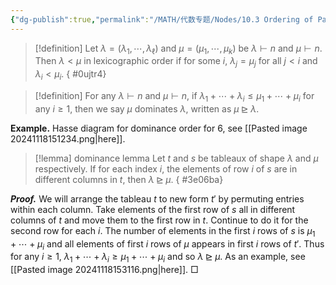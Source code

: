 ```yaml
---
{"dg-publish":true,"permalink":"/MATH/代数专题/Nodes/10.3 Ordering of Partitions/","dgPassFrontmatter":true}
---
```



> [!definition] 
> Let $\lambda=(\lambda_1,\cdots,\lambda_\ell)$ and $\mu=(\mu_1,\cdots,\mu_k)$ be $\lambda\vdash n$ and $\mu\vdash n$. Then $\lambda<\mu$ in lexicographic order if for some $i$, $\lambda_j=\mu_j$ for all $j<i$ and $\lambda_i<\mu_i$. 
{ #0ujtr4}


> [!definition]
> For any $\lambda\vdash n$ and $\mu\vdash n$, if $\lambda_1+\cdots+\lambda_i\leqslant \mu_1+\cdots+\mu_i$ for any $i\geqslant 1$, then we say $\mu$ dominates $\lambda$, written as $\mu\unrhd \lambda$. 

**Example.** Hasse diagram for dominance order for $6$, see [[Pasted image 20241118151234.png|here]].

> [!lemma] dominance lemma
> Let $t$ and $s$ be tableaux of shape $\lambda$ and $\mu$ respectively. If for each index $i$, the elements of row $i$ of $s$ are in different columns in $t$, then $\lambda\unrhd \mu$. 
{ #3e06ba}


**_Proof._**
We will arrange the tableau $t$ to new form $t'$ by permuting entries within each column. Take elements of the first row of $s$ all in different columns of $t$ and move them to the first row in $t$. Continue to do it for the second row for each $i$. The number of elements in the first $i$ rows of $s$ is $\mu_1+\cdots+\mu_i$ and all elements of first $i$ rows of $\mu$ appears in first $i$ rows of $t'$. Thus for any $i\geqslant 1$, $\lambda_1+\cdots+\lambda_i\geqslant \mu_1+\cdots+\mu_i$ and so $\lambda\unrhd \mu$. As an example, see [[Pasted image 20241118153116.png|here]]. 
□
